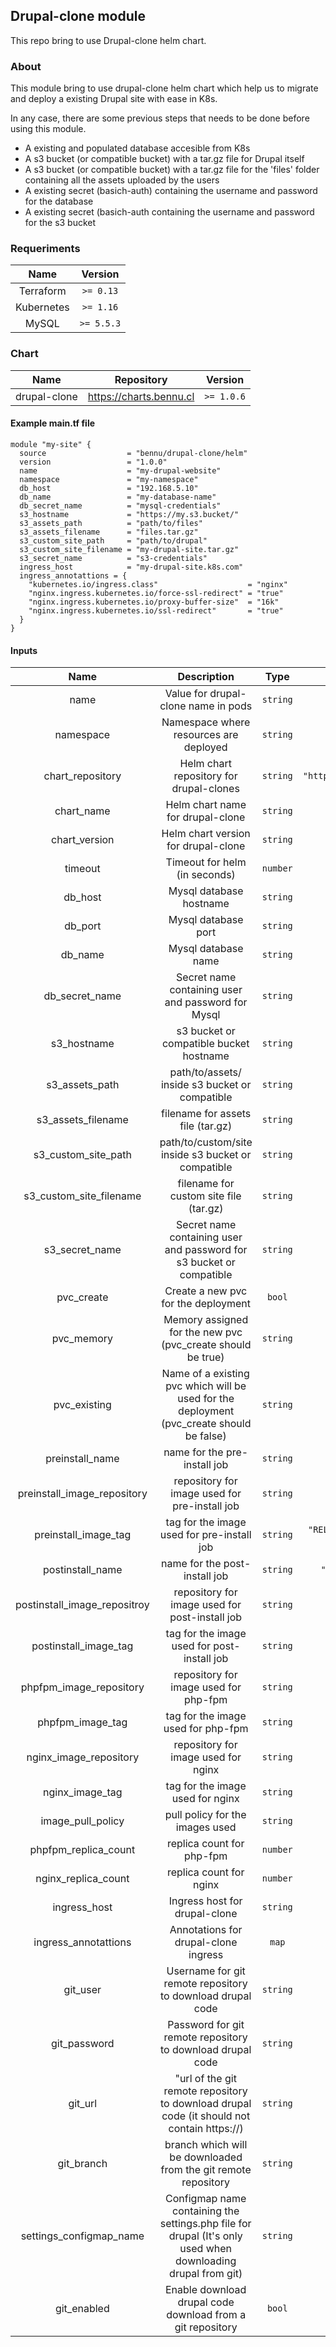 ## Drupal-clone module

This repo bring to use Drupal-clone helm chart.

### About

This module bring to use drupal-clone helm chart which help us to migrate and deploy a existing Drupal site with ease in K8s.

In any case, there are some previous steps that needs to be done before using this module.

- A existing and populated database accesible from K8s
- A s3 bucket (or compatible bucket) with a tar.gz file for Drupal itself 
- A s3 bucket (or compatible bucket) with a tar.gz file for the 'files' folder containing all the assets uploaded by the users
- A existing secret (basich-auth) containing the username and password for the database
- A existing secret (basich-auth containing the username and password for the s3 bucket 


### Requeriments

| Name | Version |
|:----:|:-------:|
| Terraform | `>= 0.13` |
| Kubernetes | `>= 1.16` |
| MySQL | `>= 5.5.3` |


### Chart

| Name | Repository | Version |
|:----:|:----------:|:-------:|
| drupal-clone | https://charts.bennu.cl | `>= 1.0.6` |



#### Example main.tf file

```hcl
module "my-site" {
  source                  = "bennu/drupal-clone/helm"
  version                 = "1.0.0"
  name                    = "my-drupal-website"
  namespace               = "my-namespace"
  db_host                 = "192.168.5.10"
  db_name                 = "my-database-name"
  db_secret_name          = "mysql-credentials"
  s3_hostname             = "https://my.s3.bucket/"
  s3_assets_path          = "path/to/files"
  s3_assets_filename      = "files.tar.gz"
  s3_custom_site_path     = "path/to/drupal"
  s3_custom_site_filename = "my-drupal-site.tar.gz"
  s3_secret_name          = "s3-credentials"
  ingress_host            = "my-drupal-site.k8s.com"
  ingress_annotattions = {
    "kubernetes.io/ingress.class"                    = "nginx"
    "nginx.ingress.kubernetes.io/force-ssl-redirect" = "true"
    "nginx.ingress.kubernetes.io/proxy-buffer-size"  = "16k"
    "nginx.ingress.kubernetes.io/ssl-redirect"       = "true"
  }
}
```

#### Inputs
| Name | Description | Type | Default | Required |
|:----:|:-----------:|:----:|:-------:|:--------:|
| name | Value for drupal-clone name in pods | `string` | `""` | no |
| namespace | Namespace where resources are deployed | `string` | `"default"` | no |
| chart_repository | Helm chart repository for drupal-clones | `string` | `"https://charts.bennu.cl"` | no |
| chart_name | Helm chart name for drupal-clone | `string` | `"drupal-clone"` | no |
| chart_version  | Helm chart version for drupal-clone | `string` | `"1.0.5"` | no |
| timeout | Timeout for helm (in seconds) | `number` | `1200` | no |
| db_host | Mysql database hostname | `string` | `""` | yes |
| db_port | Mysql database port | `string` | `"3306"` | no |
| db_name | Mysql database name | `string` | `""` | yes |
| db_secret_name | Secret name containing user and password for Mysql | `string` | `""` | yes |
| s3_hostname | s3 bucket or compatible bucket hostname | `string` | `""` | yes |
| s3_assets_path | path/to/assets/ inside s3 bucket or compatible | `string` | `""` | yes |
| s3_assets_filename | filename for assets file (tar.gz) | `string` | `""` | yes |
| s3_custom_site_path | path/to/custom/site inside s3 bucket or compatible | `string` | `""` | yes |
| s3_custom_site_filename | filename for custom site file (tar.gz)| `string` | `""` | yes |
| s3_secret_name | Secret name containing user and password for s3 bucket or compatible| `string` | `""` | yes |
| pvc_create | Create a new pvc for the deployment | `bool` | `true` | no |
| pvc_memory | Memory assigned for the new pvc (pvc_create should be true) | `string` | `"5Gi"` | no |
| pvc_existing | Name of a existing pvc which will be used for the deployment (pvc_create should be false) | `string` | `""` | no |
| preinstall_name | name for the pre-install job | `string` | `"files-drupal"` | no |
| preinstall_image_repository | repository for image used for pre-install job | `string` | `"minio/mc"` | no |
| preinstall_image_tag | tag for the image used for pre-install job | `string` | `"RELEASE.2020-12-18T10-53-53Z"` | no |
| postinstall_name | name for the post-install job | `string` | `"migration=drupal"` | no |
| postinstall_image_repositroy | repository for image used for post-install job | `string` | `"bennu/php-cli"` | no |
| postinstall_image_tag | tag for the image used for post-install job | `string` | `"testv3"` | no |
| phpfpm_image_repository | repository for image used for php-fpm | `string` | `"bennu/php-fpm"` | no |
| phpfpm_image_tag | tag for the image used for php-fpm | `string` | `"testdrupal"` | no |
| nginx_image_repository | repository for image used for nginx | `string` | `"bennu/nginx"` | no |
| nginx_image_tag | tag for the image used for nginx | `string` | `"testv5.5"` | no |
| image_pull_policy | pull policy for the images used | `string` | `"IfNotPresent"` | no |
| phpfpm_replica_count | replica count for php-fpm | `number` | `1` | no |
| nginx_replica_count | replica count for nginx| `number` | `1` | no |
| ingress_host | Ingress host for drupal-clone | `string` | `""` | yes |
| ingress_annotattions | Annotations for drupal-clone ingress | `map` | `{}` | yes |
| git_user | Username for git remote repository to download drupal code | `string` | `""` | no |
| git_password | Password for git remote repository to download drupal code | `string` | `""` | no |
| git_url | "url of the git remote repository to download drupal code (it should not contain https://) | `string` | `""` | no |
| git_branch | branch which will be downloaded from the git remote repository | `string` | `""` | no |
| settings_configmap_name | Configmap name containing the settings.php file for drupal (It's only used when downloading drupal from git) | `string` | `""` | no |
| git_enabled | Enable download drupal code download from a git repository | `bool` | `false` | no |


